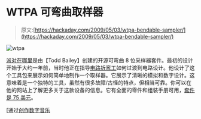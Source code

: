 # WTPA 可弯曲取样器

> 原文:[https://hackaday.com/2009/05/03/wtpa-bendable-sampler/](https://hackaday.com/2009/05/03/wtpa-bendable-sampler/)

![wtpa](../Images/0a3f801b8cc888dfc58ffb39d1e89c57.png "wtpa")

[派对在哪里](http://narrat1ve.com/ "Where's the Party At:  Nerdy Embedded Systems Design Wizardry")是由【Todd Bailey】创建的开源可弯曲 8 位采样器套件。最初的设计开始于大约一年前，当时他正在指导[电路折弯工](http://hackaday.com/tag/circuit-bending/)如何过渡到电路设计。他设计了这个工具包来展示如何简单地制作一个取样器。它展示了清晰的模拟和数字设计。这意味着是一个独特的工具，虽然有很多故障/古怪的特点，但相当可靠。你可以在他的网站上了解更多关于这款设备的信息。它有全面的零件和组装手册可用，[套件是 75 美元](http://www.narrat1ve.com/copDat.html "Purchase Arcane Lore On the Low Low")。

[通过[创作数字音乐](http://createdigitalmusic.com/2009/05/01/wheres-the-party-at-bendable-open-source-8-bit-sampler-now-shipping/ "Create Digital Music » Where’s the Party At: Bendable, Open-Source 8-bit Sampler Now Shipping")